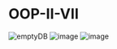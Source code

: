 # OOP-II-VII
![emptyDB](https://github.com/CCotuna/OOP-II-VII/assets/126149136/4c16f88e-3173-4ee3-8780-7017e3d31214)
![image](https://github.com/CCotuna/OOP-II-VII/assets/126149136/a1d447cb-5f4f-497f-b119-61a717e3cfe6)
![image](https://github.com/CCotuna/OOP-II-VII/assets/126149136/d2d3f6cb-b629-4aec-b5a5-7a5ef6c38c5e)

